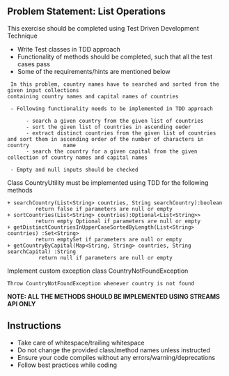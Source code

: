 ## Problem Statement: List Operations

This exercise should be completed using Test Driven Development Technique

  - Write Test classes in TDD approach 
  - Functionality of methods should be completed, such that all the test cases pass 
  - Some of the requirements/hints are mentioned below
  
  ```
   In this problem, country names have to searched and sorted from the given input collections 
containing country names and capital names of countries 
        
   - Following functionality needs to be implemented in TDD approach
   
        - search a given country from the given list of countries
        - sort the given list of countries in ascending oeder
        - extract distinct countries from the given list of countries and sort them in ascending order of the number of characters in country 			name
        - search the country for a given capital from the given collection of country names and capital names
   
   - Empty and null inputs should be checked 
   ```
Class CountryUtility must be implemented using TDD for the following methods 

    + searchCountry(List<String> countries, String searchCountry):boolean
             return false if parameters are null or empty                    
    + sortCountries(List<String> countries):Optional<List<String>>
             return empty Optional if parameters are null or empty 
    + getDistinctCountriesInUpperCaseSortedByLength(List<String> countries) :Set<String> 
             return emptySet if parameters are null or empty 
    + getCountryByCapital(Map<String, String> countries, String searchCapital) :String
              return null if parameters are null or empty 
Implement custom exception class CountryNotFoundException

    Throw CountryNotFoundException whenever country is not found
    
**NOTE: ALL THE METHODS SHOULD BE IMPLEMENTED USING STREAMS API ONLY** 
         
## Instructions
- Take care of whitespace/trailing whitespace
- Do not change the provided class/method names unless instructed
- Ensure your code compiles without any errors/warning/deprecations 
- Follow best practices while coding

